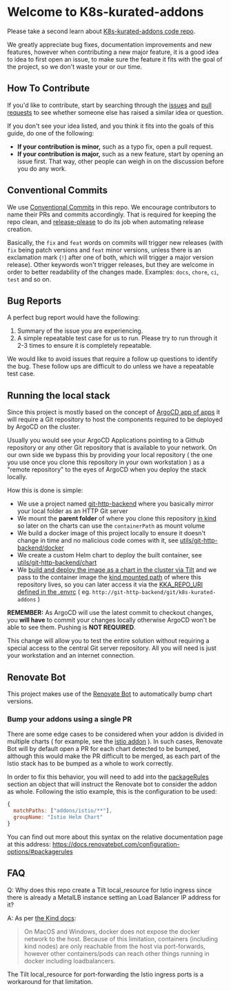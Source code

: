 # Welcome to K8s-kurated-addons

Please take a second learn about [K8s-kurated-addons code repo](https://github.com/nearform/k8s-kurated-addons/blob/main/README.md).

We greatly appreciate bug fixes, documentation improvements and new features, however when contributing a new major feature, it is a good idea to idea to first open an issue, to make sure the feature it fits with the goal of the project, so we don't waste your or our time.

## How To Contribute

<a id="contributing-how-to"></a>

If you'd like to contribute, start by searching through the
[issues](https://github.com/nearform/k8s-kurated-addons/issues) and [pull
requests](https://github.com/nearform/k8s-kurated-addons/pulls) to see whether someone else
has raised a similar idea or question.

If you don't see your idea listed, and you think it fits into the goals of this
guide, do one of the following:

* **If your contribution is minor,** such as a typo fix, open a pull request.
* **If your contribution is major,** such as a new feature, start by opening an
  issue first. That way, other people can weigh in on the discussion before you
  do any work.

## Conventional Commits

We use [Conventional Commits](https://www.conventionalcommits.org/en/v1.0.0/) in this repo. We encourage contributors to name their PRs and commits accordingly. That is required for keeping the repo clean, and [release-please](https://github.com/googleapis/release-please) to do its job when automating release creation.


Basically, the `fix` and `feat` words on commits will trigger new releases (with `fix` being patch versions and `feat` minor versions, unless there is an exclamation mark (`!`) after one of both, which will trigger a major version release). Other keywords won't trigger releases, but they are welcome in order to better readability of the changes made. Examples: `docs`, `chore`, `ci`, `test` and so on.

## Bug Reports

A perfect bug report would have the following:

1. Summary of the issue you are experiencing.
2. A simple repeatable test case for us to run. Please try to run through it 2-3 times to ensure it is completely repeatable.

We would like to avoid issues that require a follow up questions to identify the bug. These follow ups are difficult to do unless we have a repeatable test case.

## Running the local stack

Since this project is mostly based on the concept of [ArgoCD app of apps](https://argo-cd.readthedocs.io/en/stable/operator-manual/cluster-bootstrapping/#app-of-apps-pattern) it will require a Git repository to host the components required to be deployed by ArgoCD on the cluster.

Usually you would see your ArgoCD Applications pointing to a Github repository or any other Git repository that is available to your network. On our own side we bypass this by providing your local repository ( the one you use once you clone this repository in your own workstation ) as a "remote repository" to the eyes of ArgoCD when you deploy the stack locally.

How this is done is simple:
- We use a project named [git-http-backend](https://github.com/ynohat/git-http-backend) where you basically mirror your local folder as an HTTP Git server
- We mount the **parent folder** of where you clone this repository [in kind](./manifests/kind.yaml#L6-9) so later on the charts can use the `containerPath` as mount volume
- We build a docker image of this project locally to ensure it doesn't change in time and no malicious code comes with it, see [utils/git-http-backend/docker](utils/git-http-backend/docker)
- We create a custom Helm chart to deploy the built container, see [utils/git-http-backend/chart](utils/git-http-backend/chart)
- We [build and deploy the image as a chart in the cluster via Tilt](./Tiltfile#L12-18) and we pass to the container image the [kind mounted path](./manifests/kind.yaml#L8) of where this repository lives, so you can later access it via the [KKA_REPO_URI defined in the .envrc](./.envrc#L8) ( eg. `http://git-http-backend/git/k8s-kurated-addons` )

**REMEMBER:** As ArgoCD will use the latest commit to checkout changes, you **will have** to commit your changes locally otherwise ArgoCD won't be able to see them. Pushing is **NOT REQUIRED**.

This change will allow you to test the entire solution without requiring a special access to the central Git server repository. All you will need is just your workstation and an internet connection.

## Renovate Bot

This project makes use of the [Renovate Bot](https://docs.renovatebot.com/) to automatically bump chart versions.

### Bump your addons using a single PR

There are some edge cases to be considered when your addon is divided in multiple charts ( for example, see the [istio addon](https://github.com/nearform/k8s-kurated-addons/tree/main/addons/istio) ). In such cases, Renovate Bot will by default open a PR for each chart detected to be bumped, although this would make the PR difficult to be merged, as each part of the Istio stack has to be bumped as a whole to work correctly.

In order to fix this behavior, you will need to add into the [packageRules](https://github.com/nearform/k8s-kurated-addons/blob/main/.github/renovate-config.js#L4) section an object that will instruct the Renovate bot to consider the addon as whole. Following the istio example, this is the configuration to be used:
```js
{
  matchPaths: ["addons/istio/**"],
  groupName: "Istio Helm Chart"
}
```

You can find out more about this syntax on the relative documentation page at this address: https://docs.renovatebot.com/configuration-options/#packagerules

## FAQ

Q: Why does this repo create a Tilt local_resource for Istio ingress since there is already a MetalLB instance setting an Load Balancer IP address for it?

A: As per [the Kind docs](https://kind.sigs.k8s.io/docs/user/loadbalancer/):

> On MacOS and Windows, docker does not expose the docker network to the host. Because of this limitation, containers (including kind nodes) are only reachable from the host via port-forwards, however other containers/pods can reach other things running in docker including loadbalancers.

The Tilt local_resource for port-forwarding the Istio ingress ports is a workaround for that limitation.
